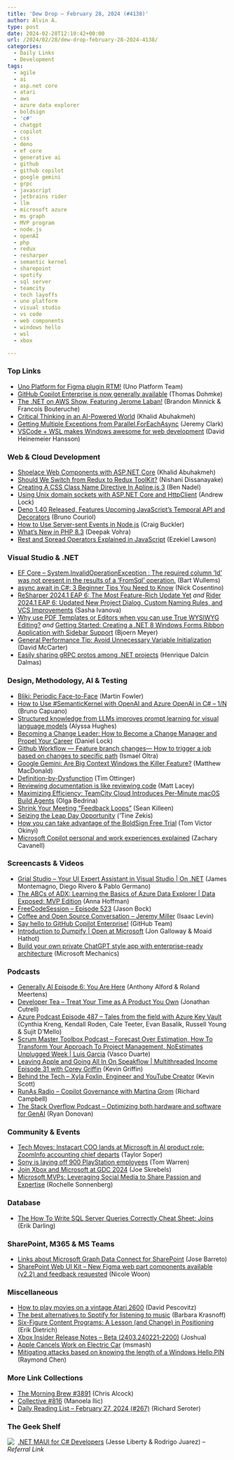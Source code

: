 ```yaml
---
title: 'Dew Drop – February 28, 2024 (#4138)'
author: Alvin A.
type: post
date: 2024-02-28T12:10:42+00:00
url: /2024/02/28/dew-drop-february-28-2024-4138/
categories:
  - Daily Links
  - Development
tags:
  - agile
  - ai
  - asp.net core
  - atari
  - aws
  - azure data explorer
  - boldsign
  - 'c#'
  - chatgpt
  - copilot
  - css
  - deno
  - ef core
  - generative ai
  - github
  - github copilot
  - google gemini
  - grpc
  - javascript
  - jetbrains rider
  - llm
  - microsoft azure
  - ms graph
  - MVP program
  - node.js
  - openAI
  - php
  - redux
  - resharper
  - semantic kernel
  - sharepoint
  - spotify
  - sql server
  - teamcity
  - tech layoffs
  - uno platform
  - visual studio
  - vs code
  - web components
  - windows hello
  - wsl
  - xbox

---
```

### <a name="top"></a>Top Links

  * <a href="https://platform.uno/blog/uno-platform-for-figma-plugin-rtm/" target="_blank" rel="noopener">Uno Platform for Figma plugin RTM!</a> (Uno Platform Team)
  * <a href="https://github.blog/2024-02-27-github-copilot-enterprise-is-now-generally-available/" target="_blank" rel="noopener">GitHub Copilot Enterprise is now generally available</a> (Thomas Dohmke)
  * <a href="https://art19.com/shows/net-on-aws/episodes/8d475eed-42bc-49d5-9862-39d717515452" target="_blank" rel="noopener">The .NET on AWS Show, Featuring Jerome Laban!</a> (Brandon Minnick & Francois Bouteruche)
  * <a href="https://blog.jetbrains.com/dotnet/2024/02/27/critical-thinking-in-an-ai-powered-world/" target="_blank" rel="noopener">Critical Thinking in an AI-Powered World</a> (Khalid Abuhakmeh)
  * <a href="https://jeremybytes.blogspot.com/2024/02/getting-multiple-exceptions-from.html" target="_blank" rel="noopener">Getting Multiple Exceptions from Parallel.ForEachAsync</a> (Jeremy Clark)
  * <a href="https://world.hey.com/dhh/vscode-wsl-makes-windows-awesome-for-web-development-9bc4d528" target="_blank" rel="noopener">VSCode + WSL makes Windows awesome for web development</a> (David Heinemeier Hansson)



### <a name="web"></a>Web & Cloud Development

  * <a href="https://khalidabuhakmeh.com/shoelace-web-components-with-aspnet-core" target="_blank" rel="noopener">Shoelace Web Components with ASP.NET Core</a> (Khalid Abuhakmeh)
  * <a href="https://www.syncfusion.com/blogs/post/switch-redux-to-redux-toolkit.aspx?utm_source=alvinashcraft&utm_medium=email&utm_campaign=alvinashcraft_blog_edmfeb24" target="_blank" rel="noopener">Should We Switch from Redux to Redux ToolKit?</a> (Nishani Dissanayake)
  * <a href="https://www.bennadel.com/blog/4597-creating-a-css-class-name-directive-in-apline-js-3.htm" target="_blank" rel="noopener">Creating A CSS Class Name Directive In Apline.js 3</a> (Ben Nadel)
  * <a href="https://andrewlock.net/using-unix-domain-sockets-with-aspnetcore-and-httpclient copy/" target="_blank" rel="noopener">Using Unix domain sockets with ASP.NET Core and HttpClient</a> (Andrew Lock)
  * <a href="https://www.infoq.com/news/2024/02/deno-1-40-decorators-temporal/?utm_campaign=infoq_content&utm_source=infoq&utm_medium=feed&utm_term=global" target="_blank" rel="noopener">Deno 1.40 Released, Features Upcoming JavaScript’s Temporal API and Decorators</a> (Bruno Couriol)
  * <a href="https://www.sitepoint.com/server-sent-events-node-js/?utm_source=rss" target="_blank" rel="noopener">How to Use Server-sent Events in Node.js</a> (Craig Buckler)
  * <a href="https://www.infoq.com/articles/whats-new-php-8-3/?utm_campaign=infoq_content&utm_source=infoq&utm_medium=feed&utm_term=global" target="_blank" rel="noopener">What&#8217;s New in PHP 8.3</a> (Deepak Vohra)
  * <a href="https://www.telerik.com/blogs/rest-spread-operators-explained-javascript" target="_blank" rel="noopener">Rest and Spread Operators Explained in JavaScript</a> (Ezekiel Lawson)



### <a name="dotnet"></a>Visual Studio & .NET

  * <a href="https://bartwullems.blogspot.com/2024/02/ef-core-systeminvalidoperationexception.html" target="_blank" rel="noopener">EF Core &#8211; System.InvalidOperationException : The required column &#8216;Id&#8217; was not present in the results of a &#8216;FromSql&#8217; operation.</a> (Bart Wullems)
  * <a href="https://www.devleader.ca/2024/02/27/async-await-in-c-3-beginner-tips-you-need-to-know/" target="_blank" rel="noopener">async await in C#: 3 Beginner Tips You Need to Know</a> (Nick Cosentino)
  * <a href="https://blog.jetbrains.com/dotnet/2024/02/27/resharper-2024-1-eap-6/" target="_blank" rel="noopener">ReSharper 2024.1 EAP 6: The Most Feature-Rich Update Yet</a> _and_ <a href="https://blog.jetbrains.com/dotnet/2024/02/27/rider-2024-1-eap-6/" target="_blank" rel="noopener">Rider 2024.1 EAP 6: Updated New Project Dialog, Custom Naming Rules, and VCS Improvements</a> (Sasha Ivanova)
  * <a href="https://www.textcontrol.com/blog/2024/02/27/why-use-pdf-templates-or-editors-when-you-can-use-true-wysiwyg-editing/" target="_blank" rel="noopener">Why use PDF Templates or Editors when you can use True WYSIWYG Editing?</a> _and_ <a href="https://www.textcontrol.com/blog/2024/02/28/getting-started-creating-a-net-8-windows-forms-ribbon-application-with-sidebar-support/" target="_blank" rel="noopener">Getting Started: Creating a .NET 8 Windows Forms Ribbon Application with Sidebar Support</a> (Bjoern Meyer)
  * <a href="https://dotnettips.wordpress.com/2024/02/28/general-performance-tips-for-microsoft-net-avoid-unnecessary-variable-initialization/" target="_blank" rel="noopener">General Performance Tip: Avoid Unnecessary Variable Initialization</a> (David McCarter)
  * <a href="https://intodot.net/easily-sharing-grpc-protos-among-net-projects/?utm_source=rss&utm_medium=rss&utm_campaign=easily-sharing-grpc-protos-among-net-projects" target="_blank" rel="noopener">Easily sharing gRPC protos among .NET projects</a> (Henrique Dalcin Dalmas)



### <a name="design"></a>Design, Methodology, AI & Testing

  * <a href="https://martinfowler.com/bliki/PeriodicFaceToFace.html" target="_blank" rel="noopener">Bliki: Periodic Face-to-Face</a> (Martin Fowler)
  * <a href="https://elbruno.com/2024/02/27/how-to-use-semantickernel-with-openai-and-azure-openai-in-c-1-n/" target="_blank" rel="noopener">How to Use #SemanticKernel with OpenAI and Azure OpenAI in C# – 1/N</a> (Bruno Capuano)
  * <a href="https://www.microsoft.com/en-us/research/blog/structured-knowledge-from-llms-improves-prompt-learning-for-visual-language-models/" target="_blank" rel="noopener">Structured knowledge from LLMs improves prompt learning for visual language models</a> (Alyssa Hughes)
  * <a href="https://daniellock.com/becoming-a-change-leader-how-to-become-a-change-manager-and-propel-your-career/" target="_blank" rel="noopener">Becoming a Change Leader: How to Become a Change Manager and Propel Your Career</a> (Daniel Lock)
  * <a href="https://arinco.com.au/blog/github-workflow-feature-branch-changes-how-to-trigger-a-job-based-on-changes-to-specific-path/" target="_blank" rel="noopener">Github Workflow — Feature branch changes— How to trigger a job based on changes to specific path</a> (Ismael Oltra)
  * <a href="https://yc.prosetech.com/google-gemini-are-big-context-windows-the-killer-feature-72ff95488fb1?source=rss----d3d5cbdde463---4" target="_blank" rel="noopener">Google Gemini: Are Big Context Windows the Killer Feature?</a> (Matthew MacDonald)
  * <a href="http://agileotter.blogspot.com/2024/02/definition-by-dysfunction.html" target="_blank" rel="noopener">Definition-by-Dysfunction</a> (Tim Ottinger)
  * <a href="https://www.mrlacey.com/2024/02/reviewing-documentation-is-like.html" target="_blank" rel="noopener">Reviewing documentation is like reviewing code</a> (Matt Lacey)
  * <a href="https://blog.jetbrains.com/teamcity/2024/02/macos-agents-teamcity-cloud/" target="_blank" rel="noopener">Maximizing Efficiency: TeamCity Cloud Introduces Per-Minute macOS Build Agents</a> (Olga Bedrina)
  * <a href="https://seankilleen.com/2024/02/shrink-your-meeting-feedback-loops/" target="_blank" rel="noopener">Shrink Your Meeting “Feedback Loops”</a> (Sean Killeen)
  * <a href="https://tinezekis.medium.com/seizing-the-leap-day-opportunity-04b614d0c73f?source=rss-fa2db659a52f------2" target="_blank" rel="noopener">Seizing the Leap Day Opportunity</a> (‘Tine Zekis)
  * <a href="https://boldsign.com/blogs/how-you-can-take-advantage-of-the-boldsign-free-trial/?utm_source=alvinashcraft&utm_medium=email&utm_campaign=alvinashcraft_blog_edmfeb24" target="_blank" rel="noopener">How you can take advantage of the BoldSign Free Trial</a> (Tom Victor Okinyi)
  * <a href="https://techcommunity.microsoft.com/t5/microsoft-mechanics-blog/microsoft-copilot-personal-and-work-experiences-explained/ba-p/4067951" target="_blank" rel="noopener">Microsoft Copilot personal and work experiences explained</a> (Zachary Cavanell)



### <a name="videos"></a>Screencasts & Videos

  * <a href="http://www.youtube.com/watch?v=-dU7sE6qA3Q" target="_blank" rel="noopener">Grial Studio &#8211; Your UI Expert Assistant in Visual Studio | On .NET</a> (James Montemagno, Diego Rivero & Pablo Germano)
  * <a href="http://www.youtube.com/watch?v=XVEAjwjpTng" target="_blank" rel="noopener">The ABCs of ADX: Learning the Basics of Azure Data Explorer | Data Exposed: MVP Edition</a> (Anna Hoffman)
  * <a href="http://www.youtube.com/watch?v=GyrNBp5PN6Q" target="_blank" rel="noopener">FreeCodeSession &#8211; Episode 523</a> (Jason Bock)
  * <a href="http://www.youtube.com/watch?v=B-LTjrqcmWg" target="_blank" rel="noopener">Coffee and Open Source Conversation &#8211; Jeremy Miller</a> (Isaac Levin)
  * <a href="http://www.youtube.com/watch?v=vUX5u_4B2AM" target="_blank" rel="noopener">Say hello to GitHub Copilot Enterprise!</a> (GitHub Team)
  * <a href="http://www.youtube.com/watch?v=ERWAMSgz-vc" target="_blank" rel="noopener">Introduction to Dumpify | Open at Microsoft</a> (Jon Galloway & Moaid Hathot)
  * <a href="http://www.youtube.com/watch?v=IKcuod-JFYU" target="_blank" rel="noopener">Build your own private ChatGPT style app with enterprise-ready architecture</a> (Microsoft Mechanics)



### <a name="podcasts"></a>Podcasts

  * <a href="https://www.infoq.com/podcasts/generally-ai-you-are-here/" target="_blank" rel="noopener">Generally AI Episode 6: You Are Here</a> (Anthony Alford & Roland Meertens)
  * <a href="https://developertea.com/episodes/aa048f09-582b-4a61-aa75-e5659e7138f6" target="_blank" rel="noopener">Developer Tea &#8211; Treat Your Time as A Product You Own</a> (Jonathan Cutrell)
  * <a href="http://azpodcast.azurewebsites.net/post/Episode-487-Tales-from-the-field-with-Azure-Key-Vault" target="_blank" rel="noopener">Azure Podcast Episode 487 &#8211; Tales from the field with Azure Key Vault</a> (Cynthia Kreng, Kendall Roden, Cale Teeter, Evan Basalik, Russell Young & Sujit D&#8217;Mello)
  * <a href="https://scrummastertoolbox.libsyn.com/forecast-over-estimation-how-to-transform-your-approach-to-project-management-noestimates-unplugged-week-luis-garcia" target="_blank" rel="noopener">Scrum Master Toolbox Podcast &#8211; Forecast Over Estimation, How To Transform Your Approach To Project Management, NoEstimates Unplugged Week | Luis Garcia</a> (Vasco Duarte)
  * <a href="https://share.transistor.fm/s/c2cf6354" target="_blank" rel="noopener">Leaving Apple and Going All In On Speakflow | Multithreaded Income Episode 31 with Corey Griffin</a> (Kevin Griffin)
  * <a href="http://sites.libsyn.com/121695/xyla-foxlin-engineer-and-youtube-creator" target="_blank" rel="noopener">Behind the Tech &#8211; Xyla Foxlin, Engineer and YouTube Creator</a> (Kevin Scott)
  * <a href="https://runasradio.com/Shows/Show/921" target="_blank" rel="noopener">RunAs Radio &#8211; Copilot Governance with Martina Grom</a> (Richard Campbell)
  * <a href="https://stackoverflow.blog/2024/02/28/optimizing-both-hardware-and-software-for-genai/" target="_blank" rel="noopener">The Stack Overflow Podcast &#8211; Optimizing both hardware and software for GenAI</a> (Ryan Donovan)



### <a name="events"></a>Community & Events

  * <a href="https://www.geekwire.com/2024/tech-moves-instacart-coo-lands-at-microsoft-in-ai-product-role-zoominfo-accounting-chief-departs/" target="_blank" rel="noopener">Tech Moves: Instacart COO lands at Microsoft in AI product role; ZoomInfo accounting chief departs</a> (Taylor Soper)
  * <a href="https://www.theverge.com/2024/2/27/24084494/sony-playstation-layoffs-2024" target="_blank" rel="noopener">Sony is laying off 900 PlayStation employees</a> (Tom Warren)
  * <a href="https://developer.microsoft.com/en-us/games/articles/2024/02/join-xbox-and-microsoft-at-gdc-2024/#new_tab" target="_blank" rel="noopener">Join Xbox and Microsoft at GDC 2024</a> (Joe Skrebels)
  * <a href="https://techcommunity.microsoft.com/t5/microsoft-mvp-communities-blog/microsoft-mvps-leveraging-social-media-to-share-passion-and/ba-p/4062509" target="_blank" rel="noopener">Microsoft MVPs: Leveraging Social Media to Share Passion and Expertise</a> (Rochelle Sonnenberg)



### <a name="sql"></a>Database

  * <a href="https://erikdarling.com/the-how-to-write-sql-server-queries-correctly-cheat-sheet/" target="_blank" rel="noopener">The How To Write SQL Server Queries Correctly Cheat Sheet: Joins</a> (Erik Darling)



### <a name="sp"></a>SharePoint, M365 & MS Teams

  * <a href="https://techcommunity.microsoft.com/t5/microsoft-graph-data-connect-for/links-about-microsoft-graph-data-connect-for-sharepoint/ba-p/4069045" target="_blank" rel="noopener">Links about Microsoft Graph Data Connect for SharePoint</a> (Jose Barreto)
  * <a href="https://techcommunity.microsoft.com/t5/microsoft-sharepoint-blog/sharepoint-web-ui-kit-new-figma-web-part-components-available-v2/ba-p/4031084" target="_blank" rel="noopener">SharePoint Web UI Kit &#8211; New Figma web part components available (v2.2) and feedback requested</a> (Nicole Woon)



### <a name="misc"></a>Miscellaneous

  * <a href="https://boingboing.net/2024/02/26/play-movies-on-atari-2600.html" target="_blank" rel="noopener">How to play movies on a vintage Atari 2600</a> (David Pescovitz)
  * <a href="https://www.theverge.com/22910685/music-listening-service-spotify-apple-youtube-amazon" target="_blank" rel="noopener">The best alternatives to Spotify for listening to music</a> (Barbara Krasnoff)
  * <a href="https://feeds.feedblitz.com/~/872291273/0/daedtech/www~SixFigure-Content-Programs-A-Lesson-and-Change-in-Positioning/" target="_blank" rel="noopener">Six-Figure Content Programs: A Lesson (and Change) in Positioning</a> (Erik Dietrich)
  * <a href="https://news.xbox.com/en-us/2024/02/27/xbox-insider-release-notes-beta-2403-240221-2200/" target="_blank" rel="noopener">Xbox Insider Release Notes – Beta (2403.240221-2200)</a> (Joshua)
  * <a href="https://apple.slashdot.org/story/24/02/27/195235/apple-cancels-work-on-electric-car?utm_source=rss1.0mainlinkanon&utm_medium=feed" target="_blank" rel="noopener">Apple Cancels Work on Electric Car</a> (msmash)
  * <a href="https://devblogs.microsoft.com/oldnewthing/20240227-00/?p=109456" target="_blank" rel="noopener">Mitigating attacks based on knowing the length of a Windows Hello PIN</a> (Raymond Chen)



### <a name="links"></a>More Link Collections

  * <a href="https://blog.cwa.me.uk/2024/02/28/the-morning-brew-3891/" target="_blank" rel="noopener">The Morning Brew #3891</a> (Chris Alcock)
  * <a href="https://tympanus.net/codrops/collective/collective-816/" target="_blank" rel="noopener">Collective #816</a> (Manoela Ilic)
  * <a href="https://seroter.com/2024/02/27/daily-reading-list-february-27-2024-267/" target="_blank" rel="noopener">Daily Reading List – February 27, 2024 (#267)</a> (Richard Seroter)



### <a name="shelf"></a>The Geek Shelf

<a href="https://www.amazon.com/dp/1837631697/?tag=amavin-20" target="_blank" rel="noopener"><img decoding="async" align="left" style="margin: 0px 4px 0px 0px; border: 0px currentcolor; border-image: none; float: left; display: inline; background-image: none;" src="https://m.media-amazon.com/images/I/51vhUgG3yFL._SS135_.jpg" border="0" /></a>&nbsp;<a href="https://www.amazon.com/dp/1837631697/?tag=amavin-20" target="_blank" rel="noopener">.NET MAUI for C# Developers</a> (Jesse Liberty & Rodrigo Juarez) _&#8211; Referral Link_